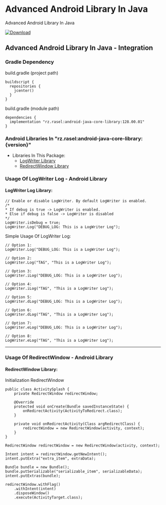 # Advanced Android Library In Java
Advanced Android Library In Java

[ ![Download](https://api.bintray.com/packages/rzrasel/android-java-core-library-center/android-core-library/images/download.svg) ](https://bintray.com/rzrasel/android-java-core-library-center/android-core-library/_latestVersion)

## Advanced Android Library In Java - Integration
### Gradle Dependency
build.gradle (project path)  
```groovy_project_path 
buildscript {  
  repositories {
    jcenter()
  }
}  
```  
build.gradle (module path)
```groovy_android_gradle_dependency
dependencies {  
  implementation "rz.rasel:android-java-core-library:128.00.01"
}
```

### Android Libraries In "rz.rasel:android-java-core-library:{version}"
* Libraries In This Package:
    * [LogWriter Library](#logwriter-log-library "Goto #logwriter-log-library")
	* [RedirectWindow Library](#redirectwindow-library "Goto #redirectwindow-library")

### Usage Of LogWriter Log - Android Library
#### LogWriter Log Library:
```log_writer_log_001
// Enable or disable LogWriter. By default LogWriter is enabled.
/*
* If debug is true -> LogWriter is enabled.
* Else if debug is false -> LogWriter is disabled
*/
LogWriter.isDebug = true;
LogWriter.Log("DEBUG_LOG: This is a LogWriter Log");
```

Simple Usage Of LogWriter Log:
```log_writer_log_002
// Option 1:
LogWriter.Log("DEBUG_LOG: This is a LogWriter Log");

// Option 2:
LogWriter.Log("TAG", "This is a LogWriter Log");

// Option 3:
LogWriter.iLog("DEBUG_LOG: This is a LogWriter Log");

// Option 4:
LogWriter.iLog("TAG", "This is a LogWriter Log");

// Option 5:
LogWriter.dLog("DEBUG_LOG: This is a LogWriter Log");

// Option 6:
LogWriter.dLog("TAG", "This is a LogWriter Log");

// Option 7:
LogWriter.eLog("DEBUG_LOG: This is a LogWriter Log");

// Option 8:
LogWriter.eLog("TAG", "This is a LogWriter Log");
```

- - - -

### Usage Of RedirectWindow - Android Library
#### RedirectWindow Library:
Initialization RedirectWindow
```redirect_window_001
public class ActivitySplash {
    private RedirectWindow redirectWindow;

    @Override
    protected void onCreate(Bundle savedInstanceState) {
        onRedirectActivity(ActivityToRedirect.class);
    }

    private void onRedirectActivity(Class argRedirectClass) {
        redirectWindow = new RedirectWindow(activity, context);
    }
}
```
```redirect_window_002
RedirectWindow redirectWindow = new RedirectWindow(activity, context);

Intent intent = redirectWindow.getNewIntent();
intent.putExtra("extra_item", extraData);

Bundle bundle = new Bundle();
bundle.putSerializable("serializable_item", serializableData);
intent.putExtras(bundle);

redirectWindow.withFlag()
	.withIntent(intent)
	.disposeWindow()
	.execute(ActivityTarget.class);
```

